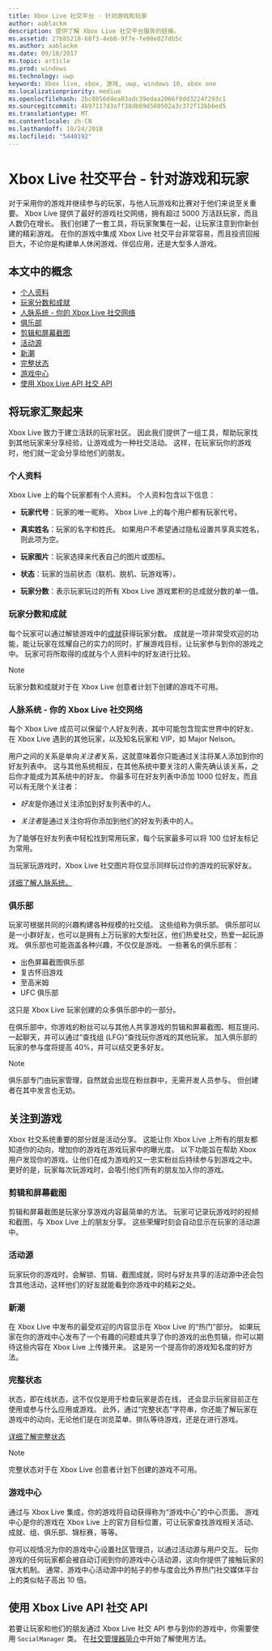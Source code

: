 ```yaml
---
title: Xbox Live 社交平台 - 针对游戏和玩家
author: aablackm
description: 提供了解 Xbox Live 社交平台服务的链接。
ms.assetid: 27b85218-60f3-4eb0-9f7e-fe90e027db5c
ms.author: aablackm
ms.date: 09/18/2017
ms.topic: article
ms.prod: windows
ms.technology: uwp
keywords: Xbox live, xbox, 游戏, uwp, windows 10, xbox one
ms.localizationpriority: medium
ms.openlocfilehash: 2bc8856d4ea03adc39edaa2066f0dd3224f293c1
ms.sourcegitcommit: 4b97117d3aff38db89d560502a3c372f12bb6ed5
ms.translationtype: MT
ms.contentlocale: zh-CN
ms.lasthandoff: 10/24/2018
ms.locfileid: "5440192"
---
```

# <a name="xbox-live-social-platform---for-games-and-gamers"></a>Xbox Live 社交平台 - 针对游戏和玩家

对于采用你的游戏并继续参与的玩家，与他人玩游戏和比赛对于他们来说至关重要。 Xbox Live 提供了最好的游戏社交网络，拥有超过 5000 万活跃玩家，而且人数仍在增长。 我们创建了一套工具，将玩家聚集在一起，让玩家注意到你新创建的精彩游戏。 在你的游戏中集成 Xbox Live 社交平台非常容易，而且投资回报巨大，不论你是构建单人休闲游戏、伴侣应用，还是大型多人游戏。

## <a name="concepts-in-this-article"></a>本文中的概念
- [个人资料](#profile)
- [玩家分数和成就](#gamerscore-and-achievements)
- [人脉系统 - 你的 Xbox Live 社交网络](#the-people-system---your-social-network-on-xbox-live)
- [俱乐部](#clubs)
- [剪辑和屏幕截图](#clips-and-screenshots)
- [活动源](#the-activity-feed)
- [新潮](#trending)
- [完整状态](#rich-presence)
- [游戏中心](#game-hubs)
- [使用 Xbox Live API 社交 API](#use-the-xbox-live-social-apis)

## <a name="bringing-gamers-together"></a>将玩家汇聚起来
Xbox Live 致力于建立活跃的玩家社区。 因此我们提供了一组工具，帮助玩家找到其他玩家来分享经验，让游戏成为一种社交活动。 这样，在玩家玩你的游戏时，他们就一定会分享给他们的朋友。 

### <a name="profile"></a>个人资料
Xbox Live 上的每个玩家都有个人资料。 个人资料包含以下信息：

-   **玩家代号**：玩家的唯一昵称。 Xbox Live 上的每个用户都有玩家代号。

-   **真实姓名**：玩家的名字和姓氏。 如果用户不希望通过隐私设置共享真实姓名，则此项为空。

-   **玩家图片**：玩家选择来代表自己的图片或图标。

-   **状态**：玩家的当前状态（联机、脱机、玩游戏等）。

-   **玩家分数**：表示玩家玩过的所有 Xbox Live 游戏累积的总成就分数的单一值。

### <a name="gamerscore-and-achievements"></a>玩家分数和成就
每个玩家可以通过解锁游戏中的[成就](../achievements-2017/achievements.md)获得玩家分数。
成就是一项非常受欢迎的功能，能让玩家在炫耀自己的实力的同时，扩展游戏目标，让玩家参与到你的游戏之中。 玩家可将所取得的成就与个人资料中的好友进行比较。

> [!NOTE]
> 玩家分数和成就对于在 Xbox Live 创意者计划下创建的游戏不可用。

### <a name="the-people-system---your-social-network-on-xbox-live"></a>人脉系统 - 你的 Xbox Live 社交网络
每个 Xbox Live 成员可以保留个人好友列表，其中可能包含现实世界中的好友、在 Xbox Live 遇到的其他玩家，以及知名玩家和 VIP，如 Major Nelson。 

用户之间的关系是单向*关注者*关系，这就意味着你只能通过关注将某人添加到你的好友列表中。 这与其他系统相反，在其他系统中要关注的人需先确认该关系，之后你才能成为其系统中的好友。 你最多可在好友列表中添加 1000 位好友，而且可以有无限个关注者：

-   *好友*是你通过关注添加到好友列表中的人。

-   *关注者*是通过关注你将你添加到他们的好友列表中的人。

为了能够在好友列表中轻松找到常用玩家，每个玩家最多可以将 100 位好友标记为常用。

当玩家玩游戏时，Xbox Live 社交图片将仅显示同样玩过你的游戏的玩家好友。

[详细了解人脉系统。](people-system/xbox-live-people-system.md) 

### <a name="clubs"></a>俱乐部
玩家可根据共同的兴趣构建各种规模的社交组。 这些组称为俱乐部。
俱乐部可以是一小群好友，也可以是拥有上万玩家的大型社区，他们热爱社交，热爱一起玩游戏。
俱乐部也可能涵盖各种兴趣，不仅仅是游戏。 一些著名的俱乐部有：

- 出色屏幕截图俱乐部
- 复古怀旧游戏
- 至高米姆
- UFC 俱乐部

这只是 Xbox Live 玩家创建的众多俱乐部中的一部分。

在俱乐部中，你游戏的粉丝可以与其他人共享游戏的剪辑和屏幕截图、相互提问、一起聊天，并可以通过“查找组 (LFG)”查找玩你游戏的其他玩家。 加入俱乐部的玩家的参与度将提高 40%，并可以结交更多好友。

> [!NOTE]
> 俱乐部专门由玩家管理，自然就会出现在粉丝群中，无需开发人员参与。 但创建者在其中发言也无妨。 

## <a name="getting-eyes-on-games"></a>关注到游戏
Xbox 社交系统重要的部分就是活动分享。 这能让你 Xbox Live 上所有的朋友都知道你的动向，增加你的游戏在游戏玩家中的曝光度。 以下功能旨在帮助 Xbox 用户发现你的游戏，让他们在成为游戏的又一忠实粉丝后持续参与到游戏之中。 更好的是，玩家每次玩游戏时，会吸引他们所有的朋友加入你的游戏。 

### <a name="clips-and-screenshots"></a>剪辑和屏幕截图
剪辑和屏幕截图是玩家分享游戏内容最简单的方法。 玩家可记录玩游戏时的视频和截图，与 Xbox Live 上的朋友分享。 这些荣耀时刻会自动显示在玩家的活动源中。

### <a name="the-activity-feed"></a>活动源
玩家玩你的游戏时，会解锁、剪辑、截图成就，同时与好友共享的活动源中还会包含其他活动，这样他们的好友就能看到你游戏中的精彩之处。

### <a name="trending"></a>新潮
在 Xbox Live 中发布的最受欢迎的内容显示在 Xbox Live 的“热门”部分。 如果玩家在你的游戏中心发布了一个有趣的问题或共享了你的游戏的出色剪辑，你可以期待这些内容在 Xbox Live 上传播开来。 这是另一个提高你的游戏知名度的好方法。

### <a name="rich-presence"></a>完整状态
状态，即在线状态，这不仅仅是用于检查玩家是否在线， 还会显示玩家目前正在使用或参与什么应用或游戏。 此外，通过“完整状态”字符串，你还能了解玩家在游戏中的动向，无论他们是在浏览菜单、排队等待游戏，还是在进行游戏。 

[详细了解完整状态](rich-presence-strings/rich-presence-strings-overview.md)

> [!NOTE]
> 完整状态对于在 Xbox Live 创意者计划下创建的游戏不可用。

### <a name="game-hubs"></a>游戏中心
通过与 Xbox Live 集成，你的游戏将自动获得称为“游戏中心”的中心页面。 游戏中心是你的游戏在 Xbox Live 上的官方目标位置，可让玩家查找游戏相关活动、成就、组、俱乐部、锦标赛，等等。

你可以视情况为你的游戏中心设置社区管理员，以通过活动源与用户交互。 玩你游戏的任何玩家都会被自动订阅到你的游戏中心活动源，这向你提供了接触玩家的强大机制。 通常，游戏中心活动源中的帖子的参与度会比外界热门社交媒体平台上的类似帖子高出 10 倍。

##  <a name="use-the-xbox-live-social-apis"></a>使用 Xbox Live API 社交 API
若要让玩家和他们的朋友通过 Xbox Live 社交 API 参与到你的游戏中，你需要使用 `SocialManager` 类。  在[社交管理器简介](intro-to-social-manager.md)中开始了解使用方法。